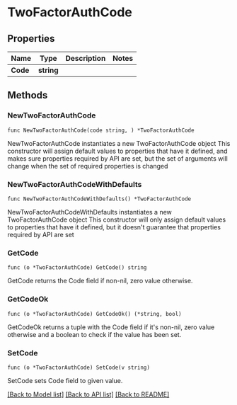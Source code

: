 # TwoFactorAuthCode

## Properties

Name | Type | Description | Notes
------------ | ------------- | ------------- | -------------
**Code** | **string** |  | 

## Methods

### NewTwoFactorAuthCode

`func NewTwoFactorAuthCode(code string, ) *TwoFactorAuthCode`

NewTwoFactorAuthCode instantiates a new TwoFactorAuthCode object
This constructor will assign default values to properties that have it defined,
and makes sure properties required by API are set, but the set of arguments
will change when the set of required properties is changed

### NewTwoFactorAuthCodeWithDefaults

`func NewTwoFactorAuthCodeWithDefaults() *TwoFactorAuthCode`

NewTwoFactorAuthCodeWithDefaults instantiates a new TwoFactorAuthCode object
This constructor will only assign default values to properties that have it defined,
but it doesn't guarantee that properties required by API are set

### GetCode

`func (o *TwoFactorAuthCode) GetCode() string`

GetCode returns the Code field if non-nil, zero value otherwise.

### GetCodeOk

`func (o *TwoFactorAuthCode) GetCodeOk() (*string, bool)`

GetCodeOk returns a tuple with the Code field if it's non-nil, zero value otherwise
and a boolean to check if the value has been set.

### SetCode

`func (o *TwoFactorAuthCode) SetCode(v string)`

SetCode sets Code field to given value.



[[Back to Model list]](../README.md#documentation-for-models) [[Back to API list]](../README.md#documentation-for-api-endpoints) [[Back to README]](../README.md)


